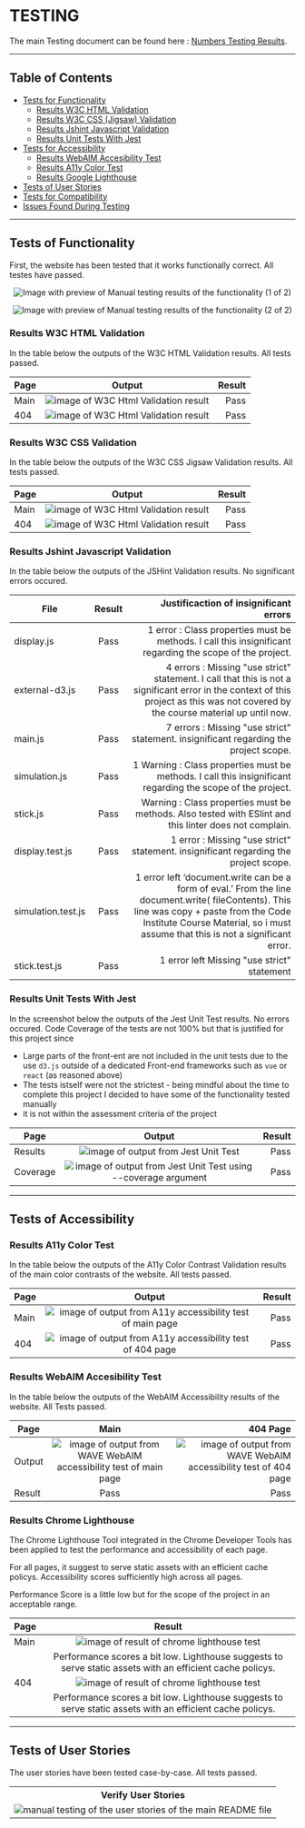 # TESTING 

The main Testing document can be found here : [Numbers Testing Results](/assets/testing/throwing-sticks-test-results.numbers).

-----

## Table of Contents 


- [Tests for Functionality ](#tests-of-functionality)
    - [Results W3C HTML Validation](#results-w3c-html-validation)
    - [Results W3C CSS (Jigsaw) Validation ](#results-w3c-css-validation)
    - [Results Jshint Javascript Validation ](#results-jshint-javascript-validation)
    - [ Results Unit Tests With Jest](#results-unit-tests-with-jest)
- [Tests for Accessibility](#tests-of-accessibility)
    - [Results WebAIM Accesibility Test](#results-webaim-accesibility-test)
    - [Results A11y Color Test](#results-a11y-color-test)
    - [Results Google Lighthouse ](#results-chrome-lighthouse)
- [Tests of User Stories ](#tests-of-user-stories)
- [Tests for Compatibility ](#tests-for-compatibility)
- [ Issues Found During Testing ](#issues-found-during-testing)

---

## Tests of Functionality 

First, the website has been tested that it works functionally correct. All testes have passed.


<p align="center">
<img src="./assets/testing/functionality-1.png"
     alt="Image with preview of Manual testing results of the functionality (1 of 2)"
     style="max-width:800px" >
</p>


<p align="center">
<img src="./assets/testing/functionality-2.png"
     alt="Image with preview of Manual testing results of the functionality (2 of 2)"
     style="max-width:800px" >
</p>



### Results W3C HTML Validation

In the table below the outputs of the W3C HTML Validation results. All tests passed. 

| Page     | Output       | Result |
| -------- |:------------:| ------:|
| Main     | <img src="./assets/testing/validation-html.png" alt="image of W3C Html Validation result" >  | Pass   |
| 404   |  <img src="assets/testing/404-html.png" alt="image of W3C Html Validation result" >  | Pass   |


### Results W3C CSS Validation

In the table below the outputs of the W3C CSS Jigsaw Validation results. All tests passed. 


| Page     | Output       | Result |
| -------- |:------------:| ------:|
| Main     | <img src="./assets/testing/validation-css.png" alt="image of W3C Html Validation result" >  | Pass   |
| 404   |  <img src="assets/testing/404-css.png" alt="image of W3C Html Validation result" >  | Pass   |

### Results Jshint Javascript Validation 

In the table below the outputs of the JSHint Validation results. No significant errors occured. 

| File           | Result | Justificaction of insignificant errors  |
| -------------- | :----: | ----: |
| display.js     |  Pass  |  1 error : Class properties must be methods. I call this insignificant regarding the scope of the project. |
| external-d3.js |  Pass  |   4 errors  :  Missing "use strict" statement. I call that this is not a significant error in the context of this project as this was not covered by the course material up until now.  |
| main.js        |  Pass  |   7 errors  : Missing "use strict" statement. insignificant regarding the project scope.  |
| simulation.js  |  Pass  |  1 Warning : Class properties must be methods. I call this insignificant regarding the scope of the project. |
| stick.js  |  Pass  |  Warning :  Class properties must be methods. Also tested with ESlint and this linter does not complain. |
| display.test.js       |  Pass  | 1 error  : Missing "use strict" statement. insignificant regarding the project scope.   |
| simulation.test.js       |  Pass  |  1 error left ‘document.write can be a form of eval.’ From the line document.write( fileContents). This line was copy + paste from the Code Institute Course Material, so i must assume that this is not a significant error.  |
| stick.test.js       |  Pass  |  1 error left Missing "use strict" statement |



 
### Results Unit Tests With Jest

In the screenshot below the outputs of the Jest Unit Test results. No errors occured. Code Coverage of the tests are not 100% but that is justified for this project since 
- Large parts of the front-ent are not included in the unit tests due to the use `d3.js` outside of a dedicated Front-end frameworks such as `vue` or `react` (as reasoned above) 
- The tests istself were not the strictest - being mindful about the time to complete this project I decided to have some of the functionality tested manually
- it is not within the assessment criteria of the project


| Page     | Output       | Result |
| -------- |:------------:| ------:|
| Results     | <img src="./assets/testing/unit-test-results.png" alt="image of output from Jest Unit Test" >  | Pass   |
| Coverage   |  <img src="assets/testing/unit-test-coverage-2.png" alt="image of output from Jest Unit Test using --coverage argument" >  | Pass   |


-----

## Tests of Accessibility 

### Results A11y Color Test

In the table below the outputs of the A11y Color Contrast Validation results of the main color contrasts of the website. All tests passed.


| Page     |                                                  Output                                                  | Result |
| -------- | :------------------------------------------------------------------------------------------------------: | -----: |
| Main     |   <img src="./assets/testing/validation-a11y-color-contrast.png" alt="image of output from A11y accessibility test of main page" >   |   Pass |
| 404      |    <img src="./assets/testing/404-a11y.png" alt="image of output from A11y accessibility test of 404 page" >  |   Pass |

### Results WebAIM Accesibility Test

In the table below the outputs of the WebAIM Accessibility results of the website. All Tests passed.

| Page     |                                                  Main                                                  | 404 Page |
| -------- | :------------------------------------------------------------------------------------------------------: | -----: |
| Output      |   <img src="./assets/testing/validation-wave-webAIM.png" alt="image of output from WAVE WebAIM accessibility test of main page" >   |    <img src="./assets/testing/404-wave-webAIM.png" alt="image of output from WAVE WebAIM accessibility test of 404 page" >  |
| Result      |  Pass   |   Pass |


### Results Chrome Lighthouse 

The Chrome Lighthouse Tool integrated in the Chrome Developer Tools has been applied to test the performance and accessibility of each page.

For all pages, it suggest to serve static assets with an efficient cache policys.
Accessibility scores sufficiently high across all pages. 

Performance Score is a little low but for the scope of the project in an acceptable range. 

| Page     | Result       | 
| -------- |:------------:| 
| Main   | <img src="./assets/testing/validation-lighthouse.png" alt="image of result of chrome lighthouse test" >  | 
|        |  Performance scores a bit low.  Lighthouse suggests to serve static assets with an efficient cache policys. | 
| 404   |  <img src="./assets/testing/404-lighthouse-test.png" alt="image of result of chrome lighthouse test" >  | 
|        |  Performance scores a bit low. Lighthouse suggests to serve static assets with an efficient cache policys. | 

-----

## Tests of User Stories 

The user stories have been tested case-by-case. All tests passed.

<table style="height:100%">
    <tr>
        <th> Verify User Stories </th>
    </tr>
    <tr>
        <td> <img src="./assets/testing/user-stories.png"; alt="manual testing of the user stories of the main README file " >  </td>
    </tr>

</table>


-----

## Tests for Compatibility 

The website has been tested for compatibility between browsers, and that the website is responsive and displays correctly on all screen sizes as specified during the design stage. All tests passed. 

<p align="center">
<img src="./assets/testing/functionality-compatibility.png"
     alt="Image with preview of Excel testing results of the usability"
     style="max-width:800px" >
</p>

-----

## Issues Found During Testing 

This section is to document any bugs found during testing of the website. 


<table style="width:90%">
    <tr>
        <th> Test Case</th>
        <th> Description </th>
        <th> Errors Found  </th>
    </tr>
 <tr>
    <td> TC01  </td>
    <td> Validate that document passes A11y Automated Color Contrast Check  </td>
    <td> 3 errors in the first pass due to missing form labels on all 3 sliders, 4 warning for using ‘underline’ in the text </td>
 </tr>
 <tr>
    <td> TC04  </td>
    <td> Validate that Javascript modules pass Jshint Validator  </td>
    <td> 5 errors were found, most of them related to stick.js: line 5, col 1, 'class' is available in ES6 (use 'esversion: 6') or Mozilla JS extensions (use moz) </td>
</tr>

 <tr>
   <td></td>
    <td></td>
    <td> 8 errors were found. Mainly missing semicolons and warning that [‘red’] and [‘green’] notation should be updated with ‘. </td>
</tr>

 <tr>
     <td></td>
    <td></td>
    <td> 49 errors in the first run, mostly semicolons etc. ,  Missing "use strict" statement </td>
</tr>

 <tr>
   <td></td>
    <td></td>
    <td> 
63 errors in the first run, mainly semicolons,  2 errors are related to Missing "use strict" statement., 1 error was ‘document.write can be a form of eval.’ From the line document.write( fileContents).</td>
</tr>

 <tr>
    <td> TC09  </td>
    <td> Validate that website passes WAVE WebAIM  Accessibility Check with no Errors  </td>
    <td> 3 errors with a missing ‘form’ label of all the sliders,  and 4 alerts regarding underlined text. </td>
</tr>

 <tr>
    <td> TC10  </td>
    <td> Validate website with Google Chrome Lighthouse Tools</td>
    <td> 
performance was at 79 % for performance due to javascript files being loaded inside the header  </td>
</tr>


 <tr>
    <td> TC111  </td>
    <td> Validate that website is responsive and displays correctly on different screen sizes (Chrome)
 </td>
    <td> 
The x-axis of the scatter plot of the third diagram would stay of the size for that I had in the client window of 320px, while the surrounding div would enlarge </td>
</tr>


 <tr>
    <td> TC12  </td>
    <td> Validate that website is responsive and displays correctly on different screen sizes (Firefox)
 </td>
    <td> 
 slider of the first diagram overflows </td>
</tr>

 <tr>
    <td>   </td>
    <td> 
 </td>
    <td> 
 the first diagram did not resize correctly and stayed in the size for the display with 320px
</td>
</tr>


</table>



--- 


